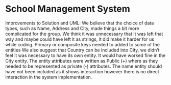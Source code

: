# School Management System

Improvements to Solution and UML:
We believe that the choice of data types, such as Name, Address and City, made things a bit more complicated for the group. We think it was unnecessary that it was left that way and maybe could have left it as strings, it did make it harder for us while coding. 
Primary or composite keys needed to added to some of the entities
We also suggest that Country can be included into City, we didn’t feel it was necessary to have its own entity. It would have worked fine in the City entity.
The entity attributes were written as Public (+) where as they needed to be represented as private (-) attributes.
The name entity should have not been included as it shows interaction however there is no direct interaction in the system implementation.

